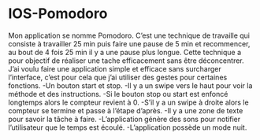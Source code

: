 # IOS-Pomodoro

Mon application se nomme Pomodoro. C’est une technique de travaille qui consiste à travailler 25 min puis faire une pause de 5 min et recommencer, au bout de 4 fois 25 min il y a une pause plus longue. Cette technique a pour objectif de réaliser une tache efficacement sans être déconcentrer. 
J’ai voulu faire une application simple et efficace sans surcharger l’interface, c’est pour cela que j’ai utiliser des gestes pour certaines fonctions. 
-Un bouton start et stop. 
-Il y a un swipe vers le haut pour voir la méthode et des instructions. 
-Si le bouton stop ou start est enfoncé longtemps alors le compteur revient à 0. 
-S’il y a un swipe à droite alors le compteur se termine et passe à l’étape d’après. 
-Il y a une zone de texte pour savoir la tâche à faire. 
-L’application génère des sons pour notifier l’utilisateur que le temps est écoulé. 
-L’application possède un mode nuit. 
